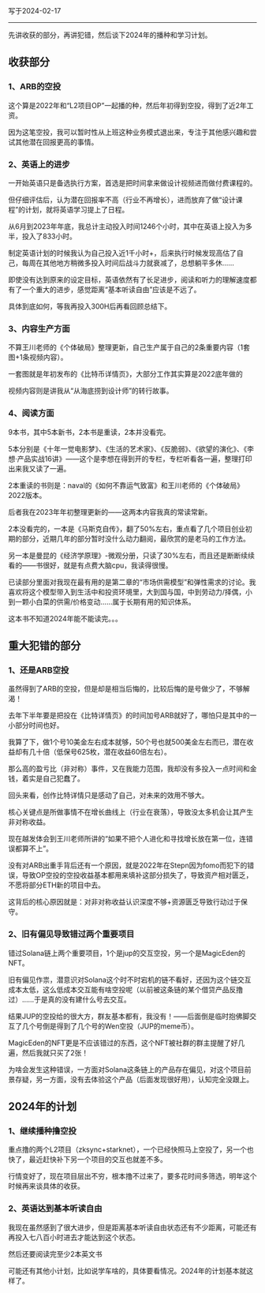 写于2024-02-17

----

先讲收获的部分，再讲犯错，然后谈下2024年的播种和学习计划。


## 收获部分


### 1、ARB的空投
这个算是2022年和“L2项目OP”一起播的种，然后年初得到空投，得到了近2年工资。

因为这笔空投，我可以暂时性从上班这种业务模式退出来，专注于其他感兴趣和尝试其他潜在回报更高的事情。


### 2、英语上的进步
一开始英语只是备选执行方案，首选是把时间拿来做设计视频进而做付费课程的。

但仔细评估后，认为潜在回报率不高（行业不再增长），进而放弃了做“设计课程”的计划，就将英语学习提上了日程。

从6月到2023年年底，我总计主动投入时间1246个小时，其中在英语上投入为多半，投入了833小时。

制定英语计划的时候我认为自己投入近1千小时+，后来执行时候发现高估了自己，每周在其他地方稍微多投入时间后战斗力就衰减了，总想躺平多休……

即使没有达到原来的设定目标，英语依然有了长足进步，阅读和听力的理解速度都有了一个重大的进步，感觉距离“基本听读自由”应该是不远了。

具体到底如何，等我再投入300H后再看回顾总结下。


### 3、内容生产方面

不算王川老师的《个体破局》整理更新，自己生产属于自己的2条重要内容（1套图+1条视频内容）。

一套图就是年初发布的《比特币详情页》，大部分工作其实算是2022底年做的

视频内容则是讲我从“从海底捞到设计师”的转行故事。

### 4、阅读方面
9本书，其中5本新书，2本书是重读，2本并没看完。

5本分别是《十年一觉电影梦》、《生活的艺术家》、《反脆弱》、《欲望的演化》、《李想·产品实战16讲》——这个是李想在得到开的专栏，专栏听看各一遍，整理打印出来我又读了一遍。

2本重读的书则是：naval的《如何不靠运气致富》和王川老师的《个体破局》2022版本。

后者我在2023年年初整理更新的——这两本内容我真的常读常新。

2本没看完的，一本是《马斯克自传》，翻了50%左右，重点看了几个项目创业初期的部分，近期几年的部分暂时没什么动力翻阅，最欣赏的是老马的工作方法。

另一本是曼昆的《经济学原理》-微观分册，只读了30%左右，而且还是断断续续看的——书很好，就是有点费大脑cpu，我读得很慢。

已读部分里面对我现在最有用的是第二章的“市场供需模型”和弹性需求的讨论。我喜欢将这个模型带入到生活中和投资环境里，大到国与国，中到劳动力/择偶，小到一颗小白菜的供需/价格变动……属于长期有用的知识体系。

这本书不知道2024年能不能读完。。。





## 重大犯错的部分


### 1、还是ARB空投

虽然得到了ARB的空投，但是却是相当后悔的，比较后悔的是号做少了，不够解渴！

去年下半年要是把投在《比特详情页》的时间加号ARB就好了，哪怕只是其中的一小部分时间也好。

我算了下，做1个号10美金左右成本就够，50个号也就500美金左右而已，潜在收益却有几十倍（低保号625枚，潜在收益60倍左右）。

那么高的盈亏比（非对称）事件，又在我能力范围，我却没有多投入一点时间和金钱，着实是自己犯蠢了。

回头来看，创作比特详情只是感动了自己，对未来的效用不够大。

核心关键点是所做事情不在增长曲线上（行业在衰落），导致没太多机会让其产生非对称收益。

现在越发体会到王川老师所讲的“如果不把个人进化和寻找增长放在第一位，连错误都算不上”。

没有对ARB出重手背后还有一个原因，就是2022年在Stepn因为fomo而犯下的错误，导致OP空投的空投收益基本都用来填补这部分损失了，导致资产相对匮乏，不愿将部分ETH新的项目中去。

这背后的核心原因就是：对非对称收益认识深度不够+资源匮乏导致行动过于保守。


### 2、旧有偏见导致错过两个重要项目

错过Solana链上两个重要项目，1个是jup的交互空投，另一个是MagicEden的NFT。

旧有偏见作祟，潜意识对Solana这个时不时宕机的链不看好，还因为这个链交互成本太低，这么低成本交互能有啥空投呢（以前被这条链的某个借贷产品反撸过）……于是真的没有建什么号去交互。

结果JUP的空投给的很大方，群友基本都有，我没有！——后面倒是临时抱佛脚交互了几个号倒是得到了几个号的Wen空投（JUP的meme币）。

MagicEden的NFT更是不应该错过的东西，这个NFT被社群的群主提醒了好几遍，然后我就只买了2张！

为啥会发生这种错误，一方面对Solana这条链上的产品存在偏见，对这个项目前景存疑，另一方面，没有去体验这个产品（后面发现很好用），认知完全没跟上。



## 2024年的计划

### 1、继续播种撸空投
重点撸的两个L2项目（zksync+starknet），一个已经快照马上空投了，另一个也快了，最近赶快补下另一个项目的交互也就差不多。

行情变好了，现在项目层出不穷，根本撸不过来了，要多花时间多筛选，明年这个时候再来谈具体的收获。

### 2、英语达到基本听读自由

我现在虽然感到了很大进步，但是距离基本听读自由状态还有不少距离，可能还有再投入七八百小时进去才能达到这个状态。

然后还要阅读完至少2本英文书


可能还有其他小计划，比如说学车啥的，具体要看情况。2024年的计划基本就这样了。

